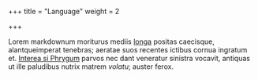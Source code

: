 +++
title = "Language"
weight = 2

+++

Lorem markdownum moriturus mediis
[longa](http://posse-succidere.com/aduncagelido.php) positas caecisque,
alantqueimperat tenebras; aeratae suos recentes ictibus cornua ingratum et.
[Interea si Phrygum](http://inmunibus-possit.org/haut-quare.html) parvos nec
dant veneratur sinistra vocavit, antiquas ut ille paludibus nutrix matrem
*volatu*; auster ferox.

